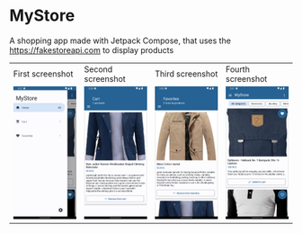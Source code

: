 # MyStore

A shopping app made with Jetpack Compose, that uses the https://fakestoreapi.com to display products

<table>
  <tr>
    <td>First screenshot</td>
     <td>Second screenshot</td>
    <td>Third screenshot</td>
    <td>Fourth screenshot</td>
  </tr>
  <tr>
    <td valign="top"><img src="/screenshots/Screenshot_20220609_142805.png" alt="First screenshot image" width="100%" height="auto" title="First screenshot image"/></td>
    <td valign="top"><img src="/screenshots/Screenshot_20220609_143005.png" alt="Second screenshot image" width="100%" height="auto" title="Second screenshot image"/></td>
    <td valign="top"><img src="/screenshots/Screenshot_20220609_143027.png" alt="Third screenshot image" width="100%" height="auto" title="Third screenshot image"/></td>
    <td valign="top"><img src="/screenshots/Screenshot_20220609_143112.png" alt="Fourth screenshot image" width="100%" height="auto" title="Fourth screenshot image"/></td>
  </tr>
 </table>
